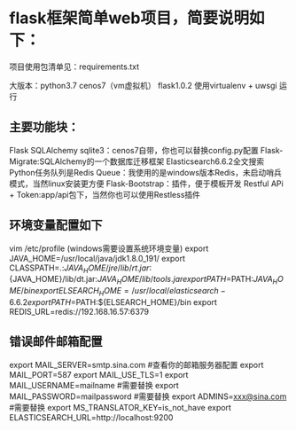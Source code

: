 flask框架简单web项目，简要说明如下：
=========================

项目使用包清单见：requirements.txt

大版本：python3.7 cenos7（vm虚拟机） flask1.0.2 
使用virtualenv + uwsgi 运行

主要功能块：
------------
Flask
SQLAlchemy 
sqlite3：cenos7自带，你也可以替换config.py配置
Flask-Migrate:SQLAlchemy的一个数据库迁移框架
Elasticsearch6.6.2全文搜索
Python任务队列是Redis Queue：我使用的是windows版本Redis，未启动哨兵模式，当然linux安装更方便
Flask-Bootstrap：插件，便于模板开发
Restful APi + Token:app/api包下，当然你也可以使用Restless插件

环境变量配置如下
--------------
vim /etc/profile (windows需要设置系统环境变量)
export JAVA_HOME=/usr/local/java/jdk1.8.0_191/
export CLASSPATH=.:${JAVA_HOME}/jre/lib/rt.jar:${JAVA_HOME}/lib/dt.jar:${JAVA_HOME}/lib/tools.jar
export PATH=$PATH:${JAVA_HOME}/bin
export ELSEARCH_HOME=/usr/local/elasticsearch-6.6.2
export PATH=$PATH:${ELSEARCH_HOME}/bin
export REDIS_URL=redis://192.168.16.57:6379

错误邮件邮箱配置
----------------
export MAIL_SERVER=smtp.sina.com #查看你的邮箱服务器配置
export MAIL_PORT=587
export MAIL_USE_TLS=1
export MAIL_USERNAME=mailname #需要替换
export MAIL_PASSWORD=mailpassword #需要替换
export ADMINS=xxx@sina.com #需要替换
export MS_TRANSLATOR_KEY=is_not_have
export ELASTICSEARCH_URL=http://localhost:9200

